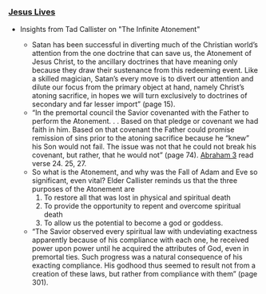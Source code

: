 ### [Jesus Lives](https://youtu.be/8KCUs7oJxjc)


* Insights from Tad Callister on "The Infinite Atonement"

    * Satan has been successful in diverting much of the Christian world’s attention from the one doctrine that can save us, the Atonement of Jesus Christ, to the ancillary doctrines that have meaning only because they draw their sustenance from this redeeming event. Like a skilled magician, Satan’s every move is to divert our attention and dilute our focus from the primary object at hand, namely Christ’s atoning sacrifice, in hopes we will turn exclusively to doctrines of secondary and far lesser import” (page 15).
    * “In the premortal council the Savior covenanted with the Father to perform the Atonement. . . Based on that pledge or covenant we had faith in him. Based on that covenant the Father could promise remission of sins prior to the atoning sacrifice because he “knew” his Son would not fail. The issue was not that he could not break his covenant, but rather, that he would not” (page 74).  [Abraham 3](https://www.churchofjesuschrist.org/study/scriptures/pgp/abr/3.22-28?lang=eng#p21) read verse 24. 25, 27.
    * So what is the Atonement, and why was the Fall of Adam and Eve so significant, even vital? Elder Callister reminds us that the three purposes of the Atonement are 
        1. To restore all that was lost in physical and spiritual death
        2. To provide the opportunity to repent and overcome spiritual death
        3. To allow us the potential to become a god or goddess.
    * “The Savior observed every spiritual law with undeviating exactness apparently because of his compliance with each one, he received power upon power until he acquired the attributes of God, even in premortal ties. Such progress was a natural consequence of his exacting compliance. His godhood thus seemed to result not from a creation of these laws, but rather from compliance with them” (page 301).
